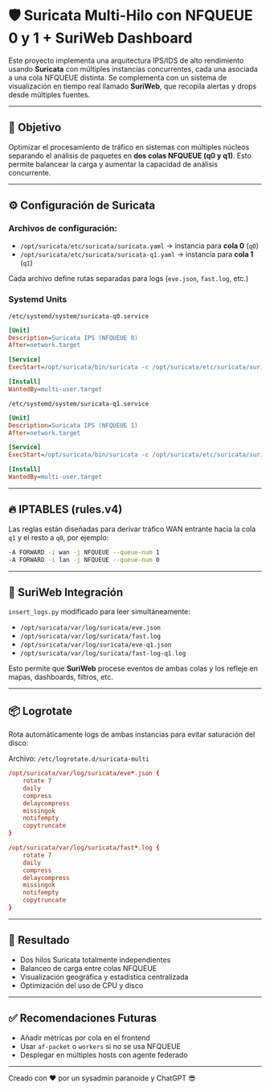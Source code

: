 # 🛡️ Suricata Multi-Hilo con NFQUEUE 0 y 1 + SuriWeb Dashboard

Este proyecto implementa una arquitectura IPS/IDS de alto rendimiento usando **Suricata** con múltiples instancias concurrentes, cada una asociada a una cola NFQUEUE distinta. Se complementa con un sistema de visualización en tiempo real llamado **SuriWeb**, que recopila alertas y drops desde múltiples fuentes.

---

## 🎯 Objetivo

Optimizar el procesamiento de tráfico en sistemas con múltiples núcleos separando el análisis de paquetes en **dos colas NFQUEUE (q0 y q1)**. Esto permite balancear la carga y aumentar la capacidad de análisis concurrente.

---

## ⚙️ Configuración de Suricata

### Archivos de configuración:

- `/opt/suricata/etc/suricata/suricata.yaml` → instancia para **cola 0** (`q0`)
- `/opt/suricata/etc/suricata/suricata-q1.yaml` → instancia para **cola 1** (`q1`)

Cada archivo define rutas separadas para logs (`eve.json`, `fast.log`, etc.)

### Systemd Units

`/etc/systemd/system/suricata-q0.service`

```ini
[Unit]
Description=Suricata IPS (NFQUEUE 0)
After=network.target

[Service]
ExecStart=/opt/suricata/bin/suricata -c /opt/suricata/etc/suricata/suricata.yaml -q 0 --pidfile /var/run/suricata-q0.pid

[Install]
WantedBy=multi-user.target
```

`/etc/systemd/system/suricata-q1.service`

```ini
[Unit]
Description=Suricata IPS (NFQUEUE 1)
After=network.target

[Service]
ExecStart=/opt/suricata/bin/suricata -c /opt/suricata/etc/suricata/suricata-q1.yaml -q 1 --pidfile /var/run/suricata-q1.pid

[Install]
WantedBy=multi-user.target
```

---

## 🔥 IPTABLES (rules.v4)

Las reglas están diseñadas para derivar tráfico WAN entrante hacia la cola `q1` y el resto a `q0`, por ejemplo:

```bash
-A FORWARD -i wan -j NFQUEUE --queue-num 1
-A FORWARD -i lan -j NFQUEUE --queue-num 0
```

---

## 🧠 SuriWeb Integración

`insert_logs.py` modificado para leer simultáneamente:

- `/opt/suricata/var/log/suricata/eve.json`
- `/opt/suricata/var/log/suricata/fast.log`
- `/opt/suricata/var/log/suricata/eve-q1.json`
- `/opt/suricata/var/log/suricata/fast-log-q1.log`

Esto permite que **SuriWeb** procese eventos de ambas colas y los refleje en mapas, dashboards, filtros, etc.

---

## 📦 Logrotate

Rota automáticamente logs de ambas instancias para evitar saturación del disco:

Archivo: `/etc/logrotate.d/suricata-multi`

```conf
/opt/suricata/var/log/suricata/eve*.json {
    rotate 7
    daily
    compress
    delaycompress
    missingok
    notifempty
    copytruncate
}

/opt/suricata/var/log/suricata/fast*.log {
    rotate 7
    daily
    compress
    delaycompress
    missingok
    notifempty
    copytruncate
}
```

---

## 🚀 Resultado

- Dos hilos Suricata totalmente independientes
- Balanceo de carga entre colas NFQUEUE
- Visualización geográfica y estadística centralizada
- Optimización del uso de CPU y disco

---

## ✅ Recomendaciones Futuras

- Añadir métricas por cola en el frontend
- Usar `af-packet` o `workers` si no se usa NFQUEUE
- Desplegar en múltiples hosts con agente federado

---

Creado con ❤️ por un sysadmin paranoide y ChatGPT 😎


